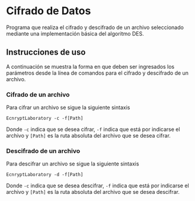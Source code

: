 # Cifrado de Datos
Programa que realiza el cifrado y descifrado de un archivo seleccionado mediante una implementación básica del algoritmo DES.
## Instrucciones de uso
A continuación se muestra la forma en que deben ser ingresados los parámetros desde la línea de comandos para el cifrado y descifrado de un archivo.
### Cifrado de un archivo 
Para cifrar un archivo se sigue la siguiente sintaxis
```
EcnryptLaboratory -c -f[Path]
```
Donde ```-c``` indica que se desea cifrar, ```-f``` indica que está por indicarse el archivo y ```[Path]``` es la ruta absoluta del archivo que se desea cifrar.
### Descifrado de un archivo 
Para descifrar un archivo se sigue la siguiente sintaxis
```
EcnryptLaboratory -d -f[Path]
```
Donde ```-c``` indica que se desea descifrar, ```-f``` indica que está por indicarse el archivo y ```[Path]``` es la ruta absoluta del archivo que se desea descifrar.
